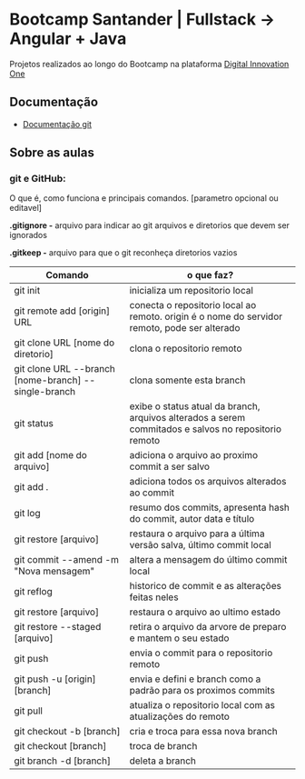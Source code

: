# Bootcamp Santander | Fullstack → Angular + Java

Projetos realizados ao longo do Bootcamp na plataforma [Digital Innovation One](https://www.dio.me/)

## Documentação

- [Documentação git](https://git-scm.com/docs/git/pt_BR)

## Sobre as aulas

### git e GitHub:
O que é, como funciona e principais comandos.
[parametro opcional ou editavel]

**.gitignore -** arquivo para indicar ao git arquivos e diretorios que devem ser ignorados

**.gitkeep -** arquivo para que o git reconheça diretorios vazios

| Comando                                              | o que faz?                                                                                           |
| ---------------------------------------------------- | ---------------------------------------------------------------------------------------------------- |
| git init                                             | inicializa um repositorio local                                                                      |
| git remote add [origin] URL                          | conecta o repositorio local ao remoto. origin é o nome do servidor remoto, pode ser alterado        |
| git clone URL [nome do diretorio]                    | clona o repositorio remoto|
| git clone URL --branch [nome-branch] --single-branch |clona somente esta branch|
| git status                                           | exibe o status atual da branch, arquivos alterados a serem commitados e salvos no repositorio remoto |
| git add [nome do arquivo]                            | adiciona o arquivo ao proximo commit a ser salvo                                                     |
| git add .                                            | adiciona todos os arquivos alterados ao commit                                                       |
| git log                                              | resumo dos commits, apresenta hash do commit, autor data e título                                   |
|git restore [arquivo]|restaura o arquivo para a última versão salva, último commit local|
|git commit --amend -m "Nova mensagem"|altera a mensagem do último commit local|
|git reflog|historico de commit e as alterações feitas neles|
|git restore [arquivo]|restaura o arquivo ao ultimo estado|
|git restore --staged [arquivo]|retira o arquivo da arvore de preparo e mantem o seu estado|
|git push|envia o commit para o repositorio remoto|
|git push -u [origin] [branch]| envia e defini e branch como a padrão para os proximos commits|
|git pull|atualiza o repositorio local com as atualizações do remoto|
|git checkout -b [branch]|cria e troca para essa nova branch|
|git checkout [branch]|troca de branch|
|git branch -d [branch]|deleta a branch|

